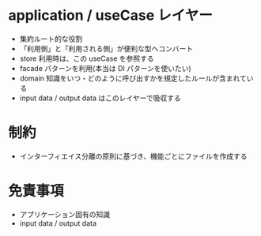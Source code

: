 # application / useCase レイヤー

- 集約ルート的な役割
- 「利用側」と「利用される側」が便利な型へコンバート
- store 利用時は、この useCase を参照する
- facade パターンを利用(本当は DI パターンを使いたい)
- domain 知識をいつ・どのように呼び出すかを規定したルールが含まれている
- input data / output data はこのレイヤーで吸収する

# 制約

- インターフィエイス分離の原則に基づき、機能ごとにファイルを作成する

# 免責事項

- アプリケーション固有の知識
- input data / output data

